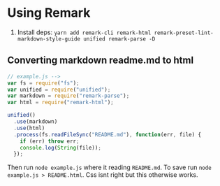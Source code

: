 # Using Remark

1.  Install deps: `yarn add remark-cli remark-html remark-preset-lint-markdown-style-guide unified remark-parse -D`

## Converting markdown readme.md to html

```js
// example.js -->
var fs = require("fs");
var unified = require("unified");
var markdown = require("remark-parse");
var html = require("remark-html");

unified()
  .use(markdown)
  .use(html)
  .process(fs.readFileSync("README.md"), function(err, file) {
    if (err) throw err;
    console.log(String(file));
  });
```

Then run `node example.js` where it reading `README.md`.
To save run `node example.js > README.html`. Css isnt right but this otherwise works.
